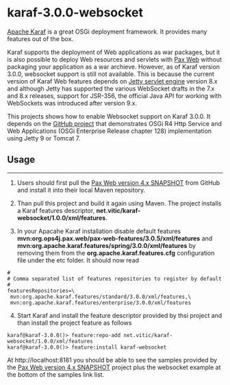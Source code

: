 karaf-3.0.0-websocket
=====================

[Apache Karaf](http://karaf.apache.org) is a great OSGi deployment framework. It provides many features out of the box. 

Karaf supports the deployment of Web applications as war packages, but it is also possible to deploy Web resources and servlets with [Pax Web](https://ops4j1.jira.com/wiki/display/paxweb/Pax+Web) without packaging your application as a war archieve. However, as of Karaf version 3.0.0, websocket support is still not available. This is because the current version of Karaf Web features depends on [Jetty servlet engine](https://www.eclipse.org/jetty/) version 8.x and although Jetty has supported the various WebSocket drafts in the 7.x and 8.x releases, support for JSR-356, the official Java API for working with WebSockets was introduced after version 9.x.

This projects shows how to enable Websocket support on Karaf 3.0.0. It depends on the [GitHub project](https://github.com/ops4j/org.ops4j.pax.web) that demonstrates OSGi R4 Http Service and Web Applications (OSGi Enterprise Release chapter 128) implementation using Jetty 9 or Tomcat 7. 

## Usage
--------

1. Users should first pull the [Pax Web version 4.x SNAPSHOT](https://github.com/ops4j/org.ops4j.pax.web) from GitHub and install it into their local Maven repository. 

2. Than pull this project and build it again using Maven. The project installs a Karaf features descriptor, **net.vitic/karaf-websocket/1.0.0/xml/features**.

3. In your Apacahe Karaf installation disable default features **mvn:org.ops4j.pax.web/pax-web-features/3.0.5/xml/features** and **mvn:org.apache.karaf.features/spring/3.0.0/xml/features** by removing them from the **org.apache.karaf.features.cfg** configuration file under the etc folder. It should now read

````
#
# Comma separated list of features repositories to register by default
#
featuresRepositories=\
 mvn:org.apache.karaf.features/standard/3.0.0/xml/features,\
 mvn:org.apache.karaf.features/enterprise/3.0.0/xml/features
````

4. Start Karaf and install the feature descriptor provided by thsi project and than install the project feature as follows

````
karaf@karaf-3.0.0()> feature:repo-add net.vitic/karaf-websocket/1.0.0/xml/features
karaf@karaf-3.0.0()> feature:install karaf-websocket
````

At http://localhost:8181 you should be able to see the samples provided by the [Pax Web version 4.x SNAPSHOT](https://github.com/ops4j/org.ops4j.pax.web) project plus the websocket example at the bottom of the samples link list. 
